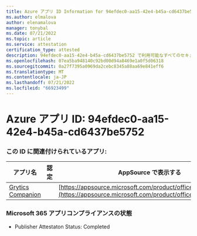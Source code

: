 ```yaml
---
title: Azure アプリ ID Information for 94efdec0-aa15-42e4-b45a-cd6437be5752
ms.author: elmalova
author: elenamalova
manager: tonybal
ms.date: 07/21/2022
ms.topic: article
ms.service: attestation
certification_type: attested
description: 94efdec0-aa15-42e4-b45a-cd6437be5752 で利用可能なすべてのセキュリティとコンプライアンス情報。
ms.openlocfilehash: 07ea5ba948140c92bd00d94a8469e1a0f5d06318
ms.sourcegitcommit: 0a27f7395a0969da2cebc8345a88aa69e841eff6
ms.translationtype: MT
ms.contentlocale: ja-JP
ms.lasthandoff: 07/21/2022
ms.locfileid: "66923499"
---
```

# <a name="azure-app-id-94efdec0-aa15-42e4-b45a-cd6437be5752"></a>Azure アプリ ID: 94efdec0-aa15-42e4-b45a-cd6437be5752


### <a name="apps-associated-with-this-id"></a>この ID に関連付けられているアプリ:
| **アプリ名** | **認定** | **AppSource で表示する** |
|--------------|---------------|-----------------------|
| [Grytics Companion](../forward/WA200004217.md) |  | [https://appsource.microsoft.com/product/office/WA200004217](https://appsource.microsoft.com/product/office/WA200004217) |

### <a name="microsoft-365-app-compliance-status"></a>Microsoft 365 アプリコンプライアンスの状態
- Publisher Attestaton Status: Completed
